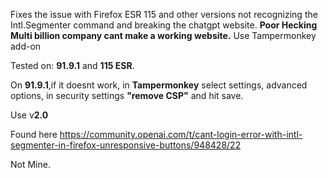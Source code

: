 Fixes the issue with Firefox ESR 115 and other versions not recognizing the Intl.Segmenter command and breaking the chatgpt website. 
**Poor Hecking  Multi billion company cant make a working website.**
Use Tampermonkey add-on

Tested on: **91.9.1** and **115 ESR**. 

On **91.9.1**,if it doesnt work, in **Tampermonkey** select settings, advanced options, in security  settings **"remove CSP"** and hit save.

Use v**2.0**

Found here https://community.openai.com/t/cant-login-error-with-intl-segmenter-in-firefox-unresponsive-buttons/948428/22

Not Mine.
